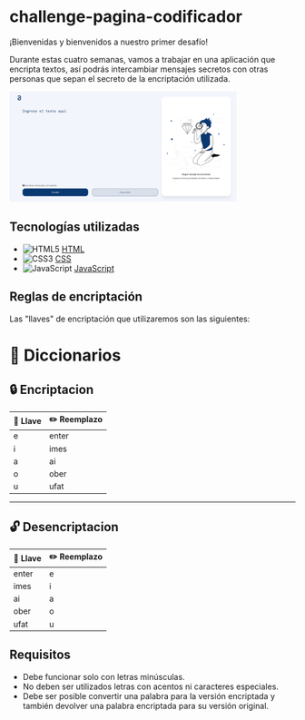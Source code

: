 # challenge-pagina-codificador

¡Bienvenidas y bienvenidos a nuestro primer desafío!

Durante estas cuatro semanas, vamos a trabajar en una aplicación que encripta textos, así podrás intercambiar mensajes secretos con otras personas que sepan el secreto de la encriptación utilizada.

<img src="preview.png" alt="preview" width="400" />

## Tecnologías utilizadas

- <img src="https://www.w3.org/html/logo/downloads/HTML5_Badge_512.png" alt="HTML5" width="20" height="20"/> [HTML](https://developer.mozilla.org/es/docs/Web/HTML)
- <img src="https://upload.wikimedia.org/wikipedia/commons/thumb/d/d5/CSS3_logo_and_wordmark.svg/800px-CSS3_logo_and_wordmark.svg.png" alt="CSS3" width="20" height="20"/> [CSS](https://developer.mozilla.org/es/docs/Web/CSS)
- <img src="https://cdn.iconscout.com/icon/free/png-512/javascript-24-1174950.png" alt="JavaScript" width="20" height="20"/> [JavaScript](https://developer.mozilla.org/es/docs/Web/JavaScript)

## Reglas de encriptación

Las "llaves" de encriptación que utilizaremos son las siguientes:

# 📒 Diccionarios

## 🔒 Encriptacion

| 🔑 Llave | ✏️ Reemplazo |
| -------- | ------------ |
| e        | enter        |
| i        | imes         |
| a        | ai           |
| o        | ober         |
| u        | ufat         |

---

## 🔓 Desencriptacion

| 🔑 Llave | ✏️ Reemplazo |
| -------- | ------------ |
| enter    | e            |
| imes     | i            |
| ai       | a            |
| ober     | o            |
| ufat     | u            |

## Requisitos

- Debe funcionar solo con letras minúsculas.
- No deben ser utilizados letras con acentos ni caracteres especiales.
- Debe ser posible convertir una palabra para la versión encriptada y también devolver una palabra encriptada para su versión original.

